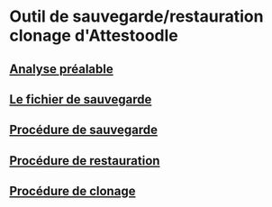 # Outil de sauvegarde/restauration clonage d'Attestoodle #

## [Analyse préalable](analyse.md)

## [Le fichier de sauvegarde](fichier.md)

## [Procédure de sauvegarde](sauvegarde.md)

## [Procédure de restauration](restaure.md)

## [Procédure de clonage](clone.md)
